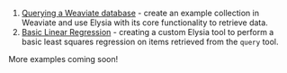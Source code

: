 
1. [Querying a Weaviate database](query_weaviate.md) - create an example collection in Weaviate and use Elysia with its core functionality to retrieve data.
2. [Basic Linear Regression](data_analysis.md) - creating a custom Elysia tool to perform a basic least squares regression on items retrieved from the `query` tool.

More examples coming soon!